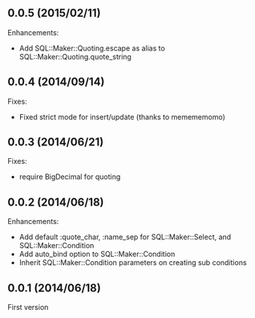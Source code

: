 ## 0.0.5 (2015/02/11)

Enhancements:

* Add SQL::Maker::Quoting.escape as alias to SQL::Maker::Quoting.quote_string

## 0.0.4 (2014/09/14)

Fixes:

* Fixed strict mode for insert/update (thanks to memememomo)

## 0.0.3 (2014/06/21)

Fixes:

* require BigDecimal for quoting

## 0.0.2 (2014/06/18)

Enhancements:

* Add default :quote_char, :name_sep for SQL::Maker::Select, and SQL::Maker::Condition
* Add auto_bind option to SQL::Maker::Condition
* Inherit SQL::Maker::Condition parameters on creating sub conditions

## 0.0.1 (2014/06/18)

First version
